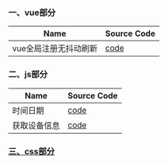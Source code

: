 ### 一、vue部分
Name | Source Code
-|-
vue全局注册无抖动刷新 | [code](https://github.com/Givingcode/Work-summary/blob/master/src/%E5%85%A8%E5%B1%80%E6%B3%A8%E5%86%8C%E6%97%A0%E6%8A%96%E5%8A%A8%E5%88%B7%E6%96%B0.vue)
### 二、js部分
Name | Source Code
-|-
时间日期 | [code]()
获取设备信息 | [code](https://github.com/Givingcode/Work-summary/blob/master/src/js%E8%8E%B7%E5%8F%96%E6%B5%8F%E8%A7%88%E5%99%A8%E4%BF%A1%E6%81%AF.js)
### [三、css部分](https://github.com/Givingcode/Work-summary/blob/master/doc/css-summary.md)
